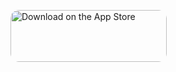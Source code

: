 <a href="https://apps.apple.com/us/app/tip-quick/id1626926148?itsct=apps_box_badge&amp;itscg=30200" style="display: inline-block; overflow: hidden; border-radius: 13px; width: 250px; height: 83px;"><img src="https://tools.applemediaservices.com/api/badges/download-on-the-app-store/black/en-us?size=250x83&amp;releaseDate=1654041600" alt="Download on the App Store" style="border-radius: 13px; width: 250px; height: 83px;"></a>

